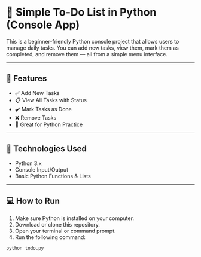 # 📝 Simple To-Do List in Python (Console App)

This is a beginner-friendly Python console project that allows users to manage daily tasks. You can add new tasks, view them, mark them as completed, and remove them — all from a simple menu interface.

---

## 🚀 Features

- ✅ Add New Tasks  
- 📋 View All Tasks with Status  
- ✔️ Mark Tasks as Done  
- ❌ Remove Tasks  
- 🧠 Great for Python Practice

---

## 🧰 Technologies Used

- Python 3.x  
- Console Input/Output  
- Basic Python Functions & Lists

---

## 💻 How to Run

1. Make sure Python is installed on your computer.  
2. Download or clone this repository.  
3. Open your terminal or command prompt.  
4. Run the following command:

```bash
python todo.py
